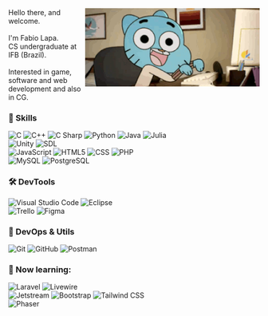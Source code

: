 <img align=right src="./gumballcomp.gif" width="350"/>
    Hello there, and welcome.<br/><br/>
    I'm Fabio Lapa.<br/>
    CS undergraduate at IFB (Brazil).<br/>
    <br/>
    Interested in game, software and web development and also in CG.

### 🚀 Skills

  ![C](https://img.shields.io/badge/-C-333333?style=plastic&logo=C&logoColor=00599C)
  ![C++](https://img.shields.io/badge/-C++-333333?style=plastic&logo=C%2B%2B&logoColor=00599C)
  ![C Sharp](https://img.shields.io/badge/-C%23-333333?style=plastic&logo=csharp&logoColor=00599C)
  ![Python](https://img.shields.io/badge/-Python-333333?style=plastic&logo=Python)
  ![Java](https://img.shields.io/badge/-Java-333333?style=plastic&logo=Java&logoColor=007396)
  ![Julia](https://img.shields.io/badge/-Julia-333333?style=plastic&logo=Julia)<br/>
  ![Unity](https://img.shields.io/badge/-Unity-333333?style=plastic&logo=unity)
  ![SDL](https://img.shields.io/badge/-SDL-333333?style=plastic&logo=sdl)<br/>
  ![JavaScript](https://img.shields.io/badge/-JavaScript-333333?style=plastic&logo=javascript)
  ![HTML5](https://img.shields.io/badge/-HTML5-333333?style=plastic&logo=HTML5)
  ![CSS](https://img.shields.io/badge/-CSS-333333?style=plastic&logo=CSS3&logoColor=1572B6)
  ![PHP](https://img.shields.io/badge/-PHP-333333?style=plastic&logo=PHP)<br/>
  ![MySQL](https://img.shields.io/badge/-MySQL-333333?style=plastic&logo=mysql)
  ![PostgreSQL](https://img.shields.io/badge/-PostgreSQL-333333?style=plastic&logo=PostgreSQL)

### 🛠 DevTools

  ![Visual Studio Code](https://img.shields.io/badge/-Visual%20Studio%20Code-333333?style=plastic&logo=visual-studio-code&logoColor=007ACC)
  ![Eclipse](https://img.shields.io/badge/-Eclipse-333333?style=plastic&logo=eclipse-ide&logoColor=2C2255)<br/>
  ![Trello](https://img.shields.io/badge/-Trello-333333?style=plastic&logo=trello&logoColor=007ACC)
  ![Figma](https://img.shields.io/badge/-Figma-333333?style=plastic&logo=figma&logoColor=007ACC)

### 🧩 DevOps & Utils

  ![Git](https://img.shields.io/badge/-Git-333333?style=plastic&logo=git)
  ![GitHub](https://img.shields.io/badge/-GitHub-333333?style=plastic&logo=github)
  ![Postman](https://img.shields.io/badge/-Postman-333333?style=plastic&logo=postman)

### 📗 Now learning:

  ![Laravel](https://img.shields.io/badge/-Laravel-333333?style=plastic&logo=Laravel)
  ![Livewire](https://img.shields.io/badge/-Livewire-333333?style=plastic&logo=livewire)<br/>
  ![Jetstream](https://img.shields.io/badge/-Jetstream-333333?style=plastic&logo=jetstream)
  ![Bootstrap](https://img.shields.io/badge/-Bootstrap-333333?style=plastic&logo=bootstrap)
  ![Tailwind CSS](https://img.shields.io/badge/-Tailwind_CSS-333333?style=plastic&logo=tailwindcss)<br/>
  ![Phaser](https://img.shields.io/badge/-Phaser-333333?style=plastic&logo=Phaser)
